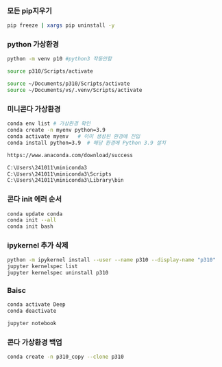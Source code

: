 
### 모든 pip지우기
```bash
pip freeze | xargs pip uninstall -y
```

### python 가상환경 

```bash
python -m venv p10 #python3 작동안함

source p310/Scripts/activate

source ~/Documents/p310/Scripts/activate
source ~/Documents/vs/.venv/Scripts/activate
```

### 미니콘다 가상환경

```bash
conda env list # 가상환경 확인
conda create -n myenv python=3.9
conda activate myenv   # 이미 생성된 환경에 진입
conda install python=3.9  # 해당 환경에 Python 3.9 설치
```

```bash
https://www.anaconda.com/download/success

C:\Users\241011\miniconda3
C:\Users\241011\miniconda3\Scripts
C:\Users\241011\miniconda3\Library\bin
```

### 콘다 init 에러 순서
```bash
conda update conda
conda init --all
conda init bash
```

### ipykernel 추가 삭제
```bash
python -m ipykernel install --user --name p310 --display-name "p310"
jupyter kernelspec list
jupyter kernelspec uninstall p310
```


### Baisc
```bash
conda activate Deep
conda deactivate

jupyter notebook

```
### 콘다 가상환경 백업
```bash
conda create -n p310_copy --clone p310
```